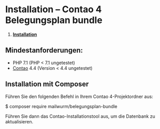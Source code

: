 # Installation – Contao 4 Belegungsplan bundle

1. [**Installation**](installation.md)


## Mindestanforderungen:

- PHP 7.1 (PHP < 7.1 ungetestet)
- [Contao](https://github.com/contao/managed-edition) 4.4 (Version < 4.4 ungetestet)


## Installation mit Composer

Führen Sie den folgenden Befehl in Ihrem Contao 4-Projektordner aus:

$ composer require mailwurm/belegungsplan-bundle
  
Führen Sie dann das Contao-Installationstool aus, um die Datenbank zu aktualisieren.
